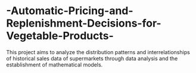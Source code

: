 # -Automatic-Pricing-and-Replenishment-Decisions-for-Vegetable-Products-
This project aims to analyze the distribution patterns and interrelationships of historical sales data of supermarkets through data analysis and the establishment of mathematical models. 
